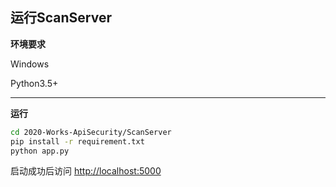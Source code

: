 ## 运行ScanServer

**环境要求**

Windows

Python3.5+

------------------
**运行**
```bash
cd 2020-Works-ApiSecurity/ScanServer
pip install -r requirement.txt
python app.py
```
启动成功后访问 <http://localhost:5000>
